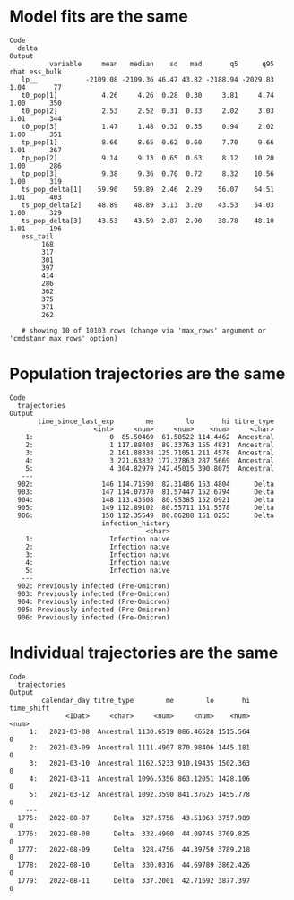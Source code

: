 # Model fits are the same

    Code
      delta
    Output
              variable     mean   median    sd   mad       q5      q95 rhat ess_bulk
       lp__            -2109.08 -2109.36 46.47 43.82 -2188.94 -2029.83 1.04       77
       t0_pop[1]           4.26     4.26  0.28  0.30     3.81     4.74 1.00      350
       t0_pop[2]           2.53     2.52  0.31  0.33     2.02     3.03 1.01      344
       t0_pop[3]           1.47     1.48  0.32  0.35     0.94     2.02 1.00      351
       tp_pop[1]           8.66     8.65  0.62  0.60     7.70     9.66 1.01      367
       tp_pop[2]           9.14     9.13  0.65  0.63     8.12    10.20 1.00      286
       tp_pop[3]           9.38     9.36  0.70  0.72     8.32    10.56 1.00      319
       ts_pop_delta[1]    59.90    59.89  2.46  2.29    56.07    64.51 1.01      403
       ts_pop_delta[2]    48.89    48.89  3.13  3.20    43.53    54.03 1.00      329
       ts_pop_delta[3]    43.53    43.59  2.87  2.90    38.78    48.10 1.01      196
       ess_tail
            168
            317
            301
            397
            414
            286
            362
            375
            371
            262
      
       # showing 10 of 10103 rows (change via 'max_rows' argument or 'cmdstanr_max_rows' option)

# Population trajectories are the same

    Code
      trajectories
    Output
           time_since_last_exp        me        lo       hi titre_type
                         <int>     <num>     <num>    <num>     <char>
        1:                   0  85.50469  61.58522 114.4462  Ancestral
        2:                   1 117.88403  89.33763 155.4831  Ancestral
        3:                   2 161.88338 125.71051 211.4578  Ancestral
        4:                   3 221.63832 177.37863 287.5669  Ancestral
        5:                   4 304.82979 242.45015 390.8075  Ancestral
       ---                                                            
      902:                 146 114.71590  82.31486 153.4804      Delta
      903:                 147 114.07370  81.57447 152.6794      Delta
      904:                 148 113.43508  80.95385 152.0921      Delta
      905:                 149 112.89102  80.55711 151.5578      Delta
      906:                 150 112.35549  80.06288 151.0253      Delta
                           infection_history
                                      <char>
        1:                   Infection naive
        2:                   Infection naive
        3:                   Infection naive
        4:                   Infection naive
        5:                   Infection naive
       ---                                  
      902: Previously infected (Pre-Omicron)
      903: Previously infected (Pre-Omicron)
      904: Previously infected (Pre-Omicron)
      905: Previously infected (Pre-Omicron)
      906: Previously infected (Pre-Omicron)

# Individual trajectories are the same

    Code
      trajectories
    Output
            calendar_day titre_type        me        lo       hi time_shift
                  <IDat>     <char>     <num>     <num>    <num>      <num>
         1:   2021-03-08  Ancestral 1130.6519 886.46528 1515.564          0
         2:   2021-03-09  Ancestral 1111.4907 870.98406 1445.181          0
         3:   2021-03-10  Ancestral 1162.5233 910.19435 1502.363          0
         4:   2021-03-11  Ancestral 1096.5356 863.12051 1428.106          0
         5:   2021-03-12  Ancestral 1092.3590 841.37625 1455.778          0
        ---                                                                
      1775:   2022-08-07      Delta  327.5756  43.51063 3757.989          0
      1776:   2022-08-08      Delta  332.4900  44.09745 3769.825          0
      1777:   2022-08-09      Delta  328.4756  44.39750 3789.218          0
      1778:   2022-08-10      Delta  330.0316  44.69789 3862.426          0
      1779:   2022-08-11      Delta  337.2001  42.71692 3877.397          0

